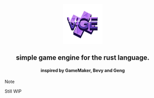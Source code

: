 <p align="center">
  <img src="https://github.com/vesdev/vge/blob/main/assets/images/vge_logo_9x.png?raw=true" width=128>
</p>

<h2 align="center">simple game engine for the rust language.</h12>
<h4 align="center">inspired by GameMaker, Bevy and Geng</h4>

> [!NOTE]
> Still WIP
